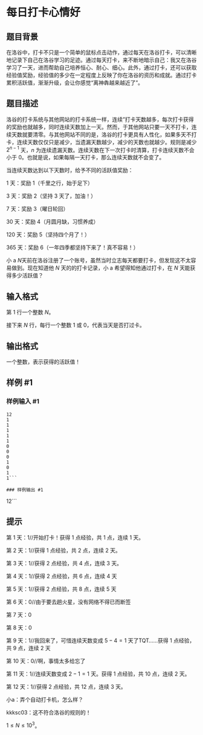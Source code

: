 # 每日打卡心情好

## 题目背景

在洛谷中，打卡不只是一个简单的鼠标点击动作，通过每天在洛谷打卡，可以清晰地记录下自己在洛谷学习的足迹。通过每天打卡，来不断地暗示自己：我又在洛谷学习了一天，进而帮助自己培养恒心、耐心、细心。此外，通过打卡，还可以获取经验值奖励，经验值的多少在一定程度上反映了你在洛谷的资历和成就。通过打卡累积活跃值，渐渐升级，会让你感觉“离神犇越来越近了”。

## 题目描述

洛谷的打卡系统与其他网站的打卡系统一样，连续”打卡天数越多，每次打卡获得的奖励也就越多，同时连续天数加上一天。然而，于其他网站只要一天不打卡，连续天数就要清零。与其他网站不同的是，洛谷的打卡更具有人性化，如果多天不打卡，连续天数仅仅只是减少，当遗漏天数越少，减少的天数也就越少。规则是减少 $2^{n-1}$ 天，$n$ 为连续遗漏天数。连续天数在下一次打卡时清算，打卡连续天数不会小于 $0$。也就是说，如果每隔一天打卡，那么连续天数就不会变了。

当连续天数达到以下天数时，给予不同的活跃值奖励：

$1$ 天：奖励 $1$（千里之行，始于足下）

$3$ 天：奖励 $2$（坚持 $3$ 天了，加油！）

$7$ 天：奖励 $3$（曜日轮回）

$30$ 天：奖励 $4$（月圆月缺，习惯养成）

$120$ 天：奖励 $5$（坚持四个月了！）

$365$ 天：奖励 $6$（一年四季都坚持下来了！真不容易！）

小 a $N$天前在洛谷注册了一个账号，虽然当时立志每天都要打卡，但发现这不太容易做到。现在知道他 $N$ 天的的打卡记录，小 a 希望得知他通过打卡，在 $N$ 天能获得多少活跃值？

## 输入格式

第 $1$ 行一个整数 $N$。

接下来 $N$ 行，每行一个整数 $1$ 或 $0$，代表当天是否打过卡。

## 输出格式

一个整数，表示获得的活跃值！


## 样例 #1

### 样例输入 #1
```
12
1
1
1
1
1
0
0
0
1
0
1
1```

### 样例输出 #1

```
12```

## 提示

第 $1$ 天：$1$//开始打卡！获得 $1$ 点经验，共 $1$ 点，连续 $1$ 天。

第 $2$ 天：$1$//获得 $1$ 点经验，共 $2$ 点，连续 $2$ 天。

第 $3$ 天：$1$//获得 $2$ 点经验，共 $4$ 点，连续 $3$ 天。

第 $4$ 天：$1$//获得 $2$ 点经验，共 $6$ 点，连续 $4$ 天

第 $5$ 天：$1$//获得 $2$ 点经验，共 $8$ 点，连续 $5$ 天

第 $6$ 天：$0$//由于要去趟火星，没有网络不得已而断签

第 $7$ 天：$0$

第 $8$ 天：$0$

第 $9$ 天：$1$//我回来了，可惜连续天数变成 $5-4=1$ 天了TQT……获得 $1$ 点经验，共 $9$ 点，连续 $2$ 天

第 $10$ 天：$0$//啊，事情太多给忘了

第 $11$ 天：$1$//连续天数变成 $2-1=1$ 天。获得 $1$ 点经验，共 $10$ 点，连续 $2$ 天。

第 $12$ 天：$1$//获得 $2$ 点经验，共 $12$ 点，连续 $3$ 天。

小a：弄个自动打卡机，怎么样？

kkksc03：这不符合洛谷的规则的！

$1\leq N\leq 10^3$。
